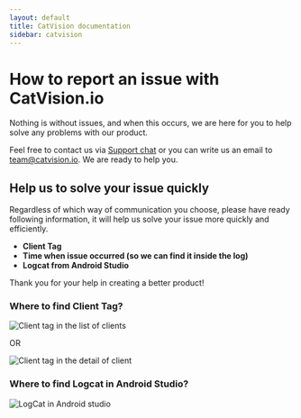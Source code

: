 ```yaml
---
layout: default
title: CatVision documentation
sidebar: catvision
---
```


# How to report an issue with CatVision.io

Nothing is without issues, and when this occurs, we are here for you to help solve any problems with our product.

Feel free to contact us via [Support chat](https://tawk.to/chat/5978bc920d1bb37f1f7a5f6a/default/?$_tawk_popout=true) or you can write us an email to [team@catvision.io](mailto:team@catvision.io). We are ready to help you.


## Help us to solve your issue quickly

Regardless of which way of communication you choose, please have ready following information, it will help us solve your issue more quickly and efficiently.

* **Client Tag**
* **Time when issue occurred \(so we can find it inside the log\)**
* **Logcat from Android Studio**

Thank you for your help in creating a better product!

### Where to find Client Tag?

![Client tag in the list of clients]({{site.url}}/catvision/assets/images/cvio_client_tag_location_2.png)

OR

![Client tag in the detail of client]({{site.url}}/catvision/assets/images/cvio_client_tag_location_1.png)

### Where to find Logcat in Android Studio?

![LogCat in Android studio]({{site.url}}/catvision/assets/images/cvio_android_studio_logcat.png)




